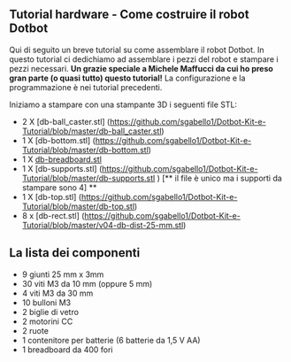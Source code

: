 ## Tutorial hardware - Come costruire il robot Dotbot ##


Qui di seguito un breve tutorial su come assemblare il robot Dotbot. In questo tutorial ci dedichiamo ad assemblare i pezzi del robot e stampare i pezzi necessari. **Un grazie speciale a Michele Maffucci da cui ho preso gran parte (o quasi tutto) questo tutorial!** La configurazione e la programmazione è nei tutorial precedenti.

Iniziamo a stampare con una stampante 3D i seguenti file STL:
* 2 X [db-ball_caster.stl] (https://github.com/sgabello1/Dotbot-Kit-e-Tutorial/blob/master/db-ball_caster.stl)
* 1 X [db-bottom.stl] (https://github.com/sgabello1/Dotbot-Kit-e-Tutorial/blob/master/db-bottom.stl)
* 1 X [db-breadboard.stl](https://github.com/sgabello1/Dotbot-Kit-e-Tutorial/blob/master/db-breadboard.stl)
* 1 X [db-supports.stl] (https://github.com/sgabello1/Dotbot-Kit-e-Tutorial/blob/master/db-supports.stl ) [** il file è unico ma i supporti da stampare sono 4] **
* 1 X [db-top.stl] (https://github.com/sgabello1/Dotbot-Kit-e-Tutorial/blob/master/db-top.stl)
* 8 x [db-rect.stl] (https://github.com/sgabello1/Dotbot-Kit-e-Tutorial/blob/master/v04-db-dist-25-mm.stl)

## La lista dei componenti ##
*  9 giunti 25 mm x 3mm
*  30 viti M3 da 10 mm (oppure 5 mm)
*  4 viti M3 da 30 mm
*  10 bulloni M3
*  2 biglie di vetro
*  2 motorini CC
*  2 ruote
*  1 contenitore per batterie (6 batterie da 1,5 V AA)
*  1 breadboard da 400 fori
